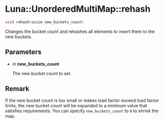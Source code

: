 # Luna::UnorderedMultiMap::rehash

```c++
void rehash(usize new_buckets_count)
```

Changes the bucket count and rehashes all elements to insert them to the new buckets. 



## Parameters
* *in* **new_buckets_count**

    The new bucket count to set. 

## Remark
If the new bucket count is too small or makes load factor exceed load factor limits, the new bucket count will be expanded to a minimum value that satisfies requirements. You can specify `new_buckets_count` to `0` to shrink the map. 

